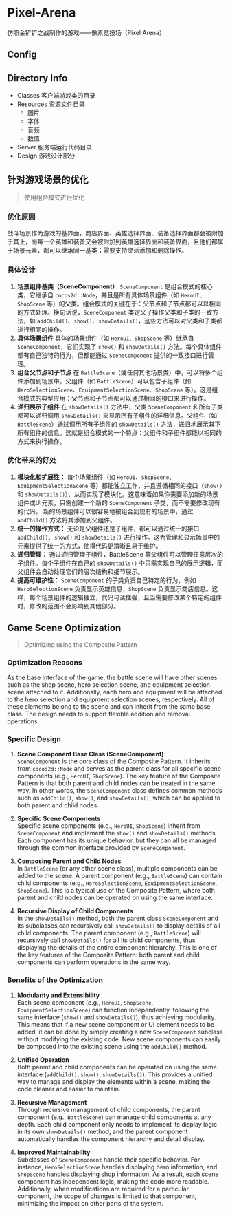 # Pixel-Arena

仿照金铲铲之战制作的游戏——像素竞技场（Pixel Arena）

## Config



## Directory Info

- Classes
	客户端游戏类的目录
- Resources
	资源文件目录
	- 图片
	- 字体
	- 音频
	- 数值
- Server
	服务端运行代码目录
- Design
  游戏设计部分


## 针对游戏场景的优化
> 使用组合模式进行优化  

### 优化原因
战斗场景作为游戏的基界面，商店界面、英雄选择界面、装备选择界面都会被附加于其上，而每一个英雄和装备又会被附加到英雄选择界面和装备界面，且他们都属于场景元素，都可以继承同一基类；需要支持灵活添加和删除操作。
### 具体设计
1. **场景组件基类（SceneComponent）**
`SceneComponent` 是组合模式的核心类，它继承自 `cocos2d::Node`，并且是所有具体场景组件（如 `HeroUI`、`ShopScene` 等）的父类。组合模式的关键在于：父节点和子节点都可以以相同的方式处理。换句话说，`SceneComponent` 类定义了操作父类和子类的一致方法，如 `addChild()`、`show()`、`showDetails()`，这些方法可以对父类和子类都进行相同的操作。
2. **具体场景组件**
具体的场景组件（如 `HeroUI、ShopScene` 等）继承自 `SceneComponent`，它们实现了 `show()` 和 `showDetails()` 方法。每个具体组件都有自己独特的行为，但都能通过 `SceneComponent` 提供的一致接口进行管理。
3. **组合父节点和子节点**
在 `BattleScene`（或任何其他场景类）中，可以将多个组件添加到场景中。父组件（如 `BattleScene`）可以包含子组件（如 `HeroSelectionScene`、`EquipmentSelectionScene`、`ShopScene` 等）。这是组合模式的典型应用：父节点和子节点都可以通过相同的接口来进行操作。
4. **递归展示子组件**
在 `showDetails()` 方法中，父类 `SceneComponent` 和所有子类都可以递归调用 `showDetails()` 来显示所有子组件的详细信息。父组件（如 `BattleScene`）通过调用所有子组件的 `showDetails()` 方法，递归地展示其下所有组件的信息。这就是组合模式的一个特点：父组件和子组件都能以相同的方式来执行操作。

### 优化带来的好处
1. **模块化和扩展性：**
每个场景组件（如 `HeroUI`、`ShopScene`、`EquipmentSelectionScene` 等）都能独立工作，并且遵循相同的接口（`show()` 和 `showDetails()`），从而实现了模块化。这意味着如果你需要添加新的场景组件或UI元素，只需创建一个新的 `SceneComponent` 子类，而不需要修改现有的代码。
新的场景组件可以很容易地被组合到现有的场景中，通过 `addChild()` 方法将其添加到父组件。
2. **统一的操作方式：**
无论是父组件还是子组件，都可以通过统一的接口 `addChild()`、`show()` 和 `showDetails()` 进行操作。这为管理和显示场景中的元素提供了统一的方式，使得代码更清晰且易于维护。
3. **递归管理：**
通过递归管理子组件，BattleScene 等父组件可以管理任意层次的子组件。每个子组件在自己的 `showDetails()` 中只需实现自己的展示逻辑，而父组件会自动处理它们的层次结构和细节展示。
4. **提高可维护性：**
`SceneComponent` 的子类负责自己特定的行为，例如 `HeroSelectionScene` 负责显示英雄信息，`ShopScene` 负责显示商店信息。这样，每个场景组件的逻辑独立，代码可读性强，且当需要修改某个特定的组件时，修改的范围不会影响到其他部分。

## Game Scene Optimization
> Optimizing using the Composite Pattern

### Optimization Reasons
As the base interface of the game, the battle scene will have other scenes such as the shop scene, hero selection scene, and equipment selection scene attached to it. Additionally, each hero and equipment will be attached to the hero selection and equipment selection scenes, respectively. All of these elements belong to the scene and can inherit from the same base class. The design needs to support flexible addition and removal operations.

### Specific Design
1. **Scene Component Base Class (SceneComponent)**  
   `SceneComponent` is the core class of the Composite Pattern. It inherits from `cocos2d::Node` and serves as the parent class for all specific scene components (e.g., `HeroUI`, `ShopScene`). The key feature of the Composite Pattern is that both parent and child nodes can be treated in the same way. In other words, the `SceneComponent` class defines common methods such as `addChild()`, `show()`, and `showDetails()`, which can be applied to both parent and child nodes.

2. **Specific Scene Components**  
   Specific scene components (e.g., `HeroUI`, `ShopScene`) inherit from `SceneComponent` and implement the `show()` and `showDetails()` methods. Each component has its unique behavior, but they can all be managed through the common interface provided by `SceneComponent`.

3. **Composing Parent and Child Nodes**  
   In `BattleScene` (or any other scene class), multiple components can be added to the scene. A parent component (e.g., `BattleScene`) can contain child components (e.g., `HeroSelectionScene`, `EquipmentSelectionScene`, `ShopScene`). This is a typical use of the Composite Pattern, where both parent and child nodes can be operated on using the same interface.

4. **Recursive Display of Child Components**  
   In the `showDetails()` method, both the parent class `SceneComponent` and its subclasses can recursively call `showDetails()` to display details of all child components. The parent component (e.g., `BattleScene`) will recursively call `showDetails()` for all its child components, thus displaying the details of the entire component hierarchy. This is one of the key features of the Composite Pattern: both parent and child components can perform operations in the same way.

### Benefits of the Optimization
1. **Modularity and Extensibility**  
   Each scene component (e.g., `HeroUI`, `ShopScene`, `EquipmentSelectionScene`) can function independently, following the same interface (`show()` and `showDetails()`), thus achieving modularity. This means that if a new scene component or UI element needs to be added, it can be done by simply creating a new `SceneComponent` subclass without modifying the existing code. New scene components can easily be composed into the existing scene using the `addChild()` method.

2. **Unified Operation**  
   Both parent and child components can be operated on using the same interface (`addChild()`, `show()`, `showDetails()`). This provides a unified way to manage and display the elements within a scene, making the code cleaner and easier to maintain.

3. **Recursive Management**  
   Through recursive management of child components, the parent component (e.g., `BattleScene`) can manage child components at any depth. Each child component only needs to implement its display logic in its own `showDetails()` method, and the parent component automatically handles the component hierarchy and detail display.

4. **Improved Maintainability**  
   Subclasses of `SceneComponent` handle their specific behavior. For instance, `HeroSelectionScene` handles displaying hero information, and `ShopScene` handles displaying shop information. As a result, each scene component has independent logic, making the code more readable. Additionally, when modifications are required for a particular component, the scope of changes is limited to that component, minimizing the impact on other parts of the system.
